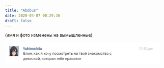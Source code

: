 ```yaml
---
title: "Abobus"
date: 2020-04-07 00:29:36
draft: false
---
```


(имя и фото изменены на вымышленные)

![](/img/vk/BStubplyAmg.jpg)

